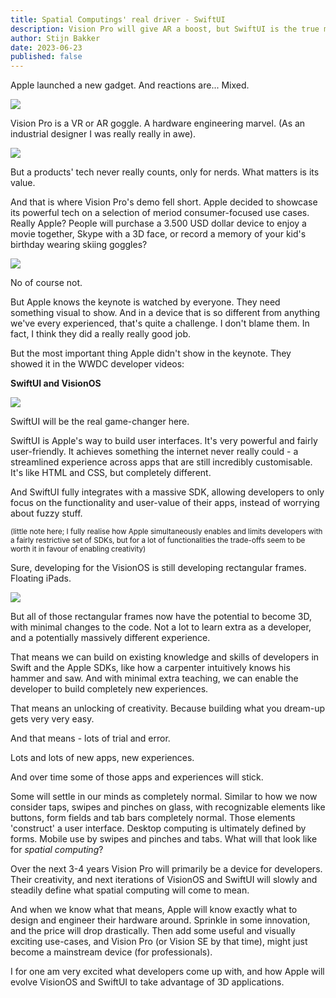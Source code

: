 ```yaml
---
title: Spatial Computings' real driver - SwiftUI
description: Vision Pro will give AR a boost, but SwiftUI is the true magic, unlocking developers' creativity allowing the definition of spatial computing to emerge over time
author: Stijn Bakker
date: 2023-06-23
published: false
---
```


<script>
  import TLDR from '$lib/components/common/TLDR.svelte'

  let TLDRitems = [
    "Apple launched a new paradigm, not a new device with the Vision Pro. <i>Spatial computing</i> will supplement <i>desktop computing</i> and <i>mobile computing</i>, but will take a long time to become mainstream",
    "But Apple didn't define <i>spatial computing</i> yet; it merely provided a first set of tools to enable developers to propperly explore what it means",
    "This means the notion of <i>spatial computing</i> will emerge over time, through the creativity of developers and gradual iteration of developer tools"
  ]
  </script>

<TLDR items={TLDRitems} />

Apple launched a new gadget. And reactions are... Mixed.

![](spatial-computing-driver/vision-pro-reaction.jpeg)

Vision Pro is a VR or AR goggle. A hardware engineering marvel. (As an industrial designer I was really really in awe).

![](spatial-computing-driver/exploded-view.webp)

But a products' tech never really counts, only for nerds. What matters is its value.

And that is where Vision Pro's demo fell short. Apple decided to showcase its powerful tech on a selection of meriod consumer-focused use cases. Really Apple? People will purchase a 3.500 USD dollar device to enjoy a movie together, Skype with a 3D face, or record a memory of your kid's birthday wearing skiing goggles?

![](spatial-computing-driver/divorced-dad.webp)

No of course not.

But Apple knows the keynote is watched by everyone. They need something visual to show. And in a device that is so different from anything we've every experienced, that's quite a challenge. I don't blame them. In fact, I think they did a really really good job.

But the most important thing Apple didn't show in the keynote. They showed it in the WWDC developer videos:

**SwiftUI and VisionOS**

![](spatial-computing-driver/swiftui.webp)

SwiftUI will be the real game-changer here.

SwiftUI is Apple's way to build user interfaces. It's very powerful and fairly user-friendly. It achieves something the internet never really could - a streamlined experience across apps that are still incredibly customisable. It's like HTML and CSS, but completely different.

And SwiftUI fully integrates with a massive SDK, allowing developers to only focus on the functionality and user-value of their apps, instead of worrying about fuzzy stuff.

<small>(little note here; I fully realise how Apple simultaneously enables and limits developers with a fairly restrictive set of SDKs, but for a lot of functionalities the trade-offs seem to be worth it in favour of enabling creativity)</small>

Sure, developing for the VisionOS is still developing rectangular frames. Floating iPads.

![](spatial-computing-driver/floating-ipads.webp)

But all of those rectangular frames now have the potential to become 3D, with minimal changes to the code. Not a lot to learn extra as a developer, and a potentially massively different experience.

That means we can build on existing knowledge and skills of developers in Swift and the Apple SDKs, like how a carpenter intuitively knows his hammer and saw. And with minimal extra teaching, we can enable the developer to build completely new experiences.

That means an unlocking of creativity. Because building what you dream-up gets very very easy.

And that means - lots of trial and error.

Lots and lots of new apps, new experiences.

And over time some of those apps and experiences will stick.

Some will settle in our minds as completely normal. Similar to how we now consider taps, swipes and pinches on glass, with recognizable elements like buttons, form fields and tab bars completely normal. Those elements 'construct' a user interface. Desktop computing is ultimately defined by forms. Mobile use by swipes and pinches and tabs. What will that look like for _spatial computing_?

Over the next 3-4 years Vision Pro will primarily be a device for developers. Their creativity, and next iterations of VisionOS and SwiftUI will slowly and steadily define what spatial computing will come to mean.

And when we know what that means, Apple will know exactly what to design and engineer their hardware around. Sprinkle in some innovation, and the price will drop drastically. Then add some useful and visually exciting use-cases, and Vision Pro (or Vision SE by that time), might just become a mainstream device (for professionals).

I for one am very excited what developers come up with, and how Apple will evolve VisionOS and SwiftUI to take advantage of 3D applications.
